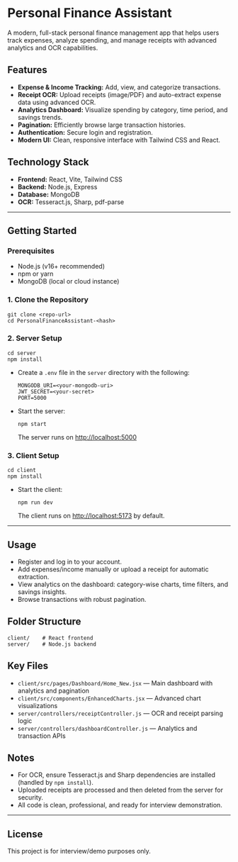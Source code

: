 # Personal Finance Assistant

A modern, full-stack personal finance management app that helps users track expenses, analyze spending, and manage receipts with advanced analytics and OCR capabilities.

## Features
- **Expense & Income Tracking:** Add, view, and categorize transactions.
- **Receipt OCR:** Upload receipts (image/PDF) and auto-extract expense data using advanced OCR.
- **Analytics Dashboard:** Visualize spending by category, time period, and savings trends.
- **Pagination:** Efficiently browse large transaction histories.
- **Authentication:** Secure login and registration.
- **Modern UI:** Clean, responsive interface with Tailwind CSS and React.

## Technology Stack
- **Frontend:** React, Vite, Tailwind CSS
- **Backend:** Node.js, Express
- **Database:** MongoDB
- **OCR:** Tesseract.js, Sharp, pdf-parse

---

## Getting Started

### Prerequisites
- Node.js (v16+ recommended)
- npm or yarn
- MongoDB (local or cloud instance)

### 1. Clone the Repository
```
git clone <repo-url>
cd PersonalFinanceAssistant-<hash>
```

### 2. Server Setup
```
cd server
npm install
```

- Create a `.env` file in the `server` directory with the following:
  ```
  MONGODB_URI=<your-mongodb-uri>
  JWT_SECRET=<your-secret>
  PORT=5000
  ```
- Start the server:
  ```
  npm start
  ```
  The server runs on [http://localhost:5000](http://localhost:5000)

### 3. Client Setup
```
cd client
npm install
```
- Start the client:
  ```
  npm run dev
  ```
  The client runs on [http://localhost:5173](http://localhost:5173) by default.

---

## Usage
- Register and log in to your account.
- Add expenses/income manually or upload a receipt for automatic extraction.
- View analytics on the dashboard: category-wise charts, time filters, and savings insights.
- Browse transactions with robust pagination.

## Folder Structure
```
client/    # React frontend
server/    # Node.js backend
```

## Key Files
- `client/src/pages/Dashboard/Home_New.jsx` — Main dashboard with analytics and pagination
- `client/src/components/EnhancedCharts.jsx` — Advanced chart visualizations
- `server/controllers/receiptController.js` — OCR and receipt parsing logic
- `server/controllers/dashboardController.js` — Analytics and transaction APIs

## Notes
- For OCR, ensure Tesseract.js and Sharp dependencies are installed (handled by `npm install`).
- Uploaded receipts are processed and then deleted from the server for security.
- All code is clean, professional, and ready for interview demonstration.

---

## License
This project is for interview/demo purposes only.
